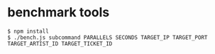 # benchmark tools #

    $ npm install
    $ ./bench.js subcommand PARALLELS SECONDS TARGET_IP TARGET_PORT TARGET_ARTIST_ID TARGET_TICKET_ID
